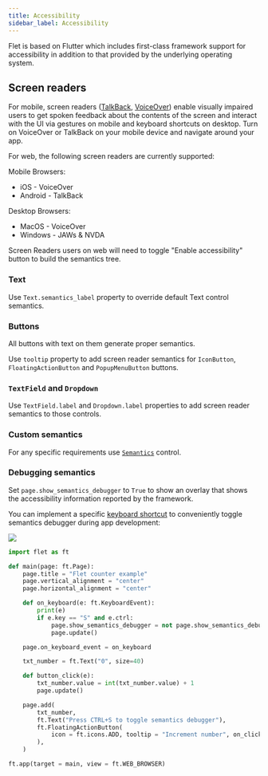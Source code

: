 ```yaml
---
title: Accessibility
sidebar_label: Accessibility
---
```


Flet is based on Flutter which includes first-class framework support for accessibility in addition to that provided by the underlying operating system.

## Screen readers

For mobile, screen readers ([TalkBack](https://support.google.com/accessibility/android/answer/6283677?hl=en), [VoiceOver](https://www.apple.com/lae/accessibility/iphone/vision/)) enable visually impaired users to get spoken feedback about the contents of the screen and interact with the UI via gestures on mobile and keyboard shortcuts on desktop. Turn on VoiceOver or TalkBack on your mobile device and navigate around your app.

For web, the following screen readers are currently supported:

Mobile Browsers:

* iOS - VoiceOver
* Android - TalkBack

Desktop Browsers:

* MacOS - VoiceOver
* Windows - JAWs & NVDA

Screen Readers users on web will need to toggle "Enable accessibility" button to build the semantics tree.

### Text

Use `Text.semantics_label` property to override default Text control semantics.

### Buttons

All buttons with text on them generate proper semantics.

Use `tooltip` property to add screen reader semantics for `IconButton`, `FloatingActionButton` and `PopupMenuButton` buttons.

### `TextField` and `Dropdown`

Use `TextField.label` and `Dropdown.label` properties to add screen reader semantics to those controls.

### Custom semantics

For any specific requirements use [`Semantics`](/docs/controls/semantics) control.

### Debugging semantics

Set `page.show_semantics_debugger` to `True` to show an overlay that shows the accessibility information reported by the framework.

You can implement a specific [keyboard shortcut](/docs/guides/python/keyboard-shortcuts) to conveniently toggle semantics debugger during app development:

<img src="/img/docs/getting-started/debug-accessibility-toggle.gif" className="screenshot-50" />

```python
import flet as ft

def main(page: ft.Page):
    page.title = "Flet counter example"
    page.vertical_alignment = "center"
    page.horizontal_alignment = "center"

    def on_keyboard(e: ft.KeyboardEvent):
        print(e)
        if e.key == "S" and e.ctrl:
            page.show_semantics_debugger = not page.show_semantics_debugger
            page.update()

    page.on_keyboard_event = on_keyboard

    txt_number = ft.Text("0", size=40)

    def button_click(e):
        txt_number.value = int(txt_number.value) + 1
        page.update()

    page.add(
        txt_number,
        ft.Text("Press CTRL+S to toggle semantics debugger"),
        ft.FloatingActionButton(
            icon = ft.icons.ADD, tooltip = "Increment number", on_click = button_click
        ),
    )

ft.app(target = main, view = ft.WEB_BROWSER)
```
